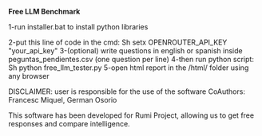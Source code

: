 **Free LLM Benchmark**

1-run installer.bat to install python libraries

2-put this line of code in the cmd:
	Sh
		setx OPENROUTER_API_KEY "your_api_key"
3-(optional)
	write questions in english or spanish inside peguntas_pendientes.csv (one question per line)
4-then run python script:
	Sh
		python free_llm_tester.py
5-open html report in the /html/ folder using any browser

DISCLAIMER: user is responsible for the use of the software
CoAuthors: Francesc Miquel, German Osorio

This software has been developed for Rumi Project, allowing us to get free responses and compare intelligence.

